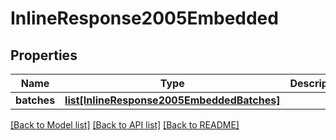 # InlineResponse2005Embedded

## Properties
Name | Type | Description | Notes
------------ | ------------- | ------------- | -------------
**batches** | [**list[InlineResponse2005EmbeddedBatches]**](InlineResponse2005EmbeddedBatches.md) |  | [optional] 

[[Back to Model list]](../README.md#documentation-for-models) [[Back to API list]](../README.md#documentation-for-api-endpoints) [[Back to README]](../README.md)


